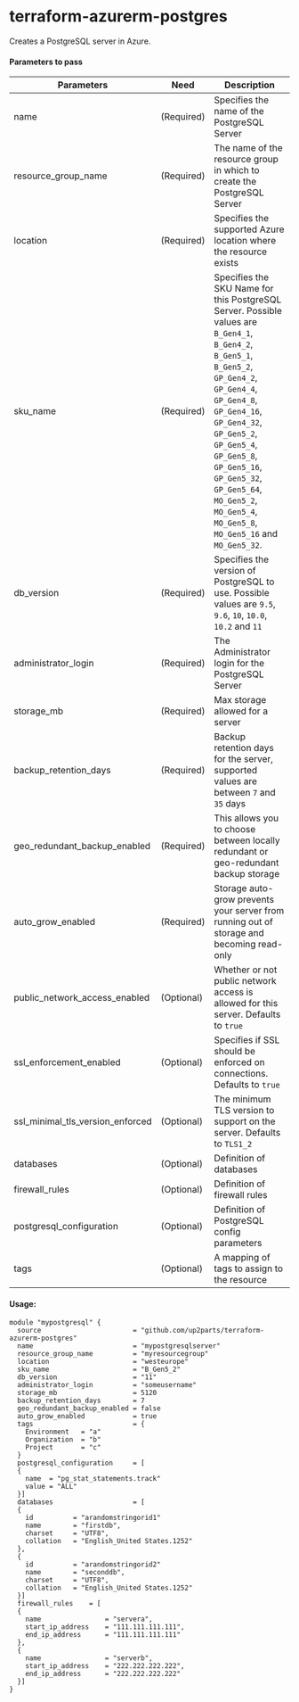 # terraform-azurerm-postgres
Creates a PostgreSQL server in Azure.
#### Parameters to pass
| Parameters | Need | Description
| ------ | ------ | ------ |
name|(Required)|Specifies the name of the PostgreSQL Server
resource_group_name|(Required)|The name of the resource group in which to create the PostgreSQL Server
location|(Required)|Specifies the supported Azure location where the resource exists
sku_name|(Required)|Specifies the SKU Name for this PostgreSQL Server. Possible values are `B_Gen4_1`, `B_Gen4_2`, `B_Gen5_1`, `B_Gen5_2`, `GP_Gen4_2`, `GP_Gen4_4`, `GP_Gen4_8`, `GP_Gen4_16`, `GP_Gen4_32`, `GP_Gen5_2`, `GP_Gen5_4`, `GP_Gen5_8`, `GP_Gen5_16`, `GP_Gen5_32`, `GP_Gen5_64`, `MO_Gen5_2`, `MO_Gen5_4`, `MO_Gen5_8`, `MO_Gen5_16` and `MO_Gen5_32`.
db_version|(Required)|Specifies the version of PostgreSQL to use. Possible values are `9.5`, `9.6`, `10`, `10.0`, `10.2` and `11`
administrator_login|(Required)|The Administrator login for the PostgreSQL Server
storage_mb|(Required)|Max storage allowed for a server
backup_retention_days|(Required)|Backup retention days for the server, supported values are between `7` and `35` days
geo_redundant_backup_enabled|(Required)|This allows you to choose between locally redundant or geo-redundant backup storage
auto_grow_enabled|(Required)|Storage auto-grow prevents your server from running out of storage and becoming read-only
public_network_access_enabled|(Optional)|Whether or not public network access is allowed for this server. Defaults to `true`
ssl_enforcement_enabled|(Optional)|Specifies if SSL should be enforced on connections. Defaults to `true`
ssl_minimal_tls_version_enforced|(Optional)|The minimum TLS version to support on the server. Defaults to `TLS1_2`
databases|(Optional)|Definition of databases
firewall_rules|(Optional)|Definition of firewall rules
postgresql_configuration|(Optional)|Definition of PostgreSQL config parameters
tags|(Optional)|A mapping of tags to assign to the resource


#### Usage:
```hcl
module "mypostgresql" {
  source                       = "github.com/up2parts/terraform-azurerm-postgres"
  name                         = "mypostgresqlserver"
  resource_group_name          = "myresourcegroup"
  location                     = "westeurope"
  sku_name                     = "B_Gen5_2"
  db_version                   = "11"
  administrator_login          = "someusername"
  storage_mb                   = 5120
  backup_retention_days        = 7
  geo_redundant_backup_enabled = false
  auto_grow_enabled            = true
  tags                         = {
    Environment   = "a"
    Organization  = "b"
    Project       = "c"
  }
  postgresql_configuration     = [
  {
    name  = "pg_stat_statements.track"
    value = "ALL"
  }]
  databases                    = [
  {
    id          = "arandomstringorid1"
    name        = "firstdb", 
    charset     = "UTF8", 
    collation   = "English_United States.1252"
  },
  {
    id          = "arandomstringorid2"
    name        = "seconddb", 
    charset     = "UTF8", 
    collation   = "English_United States.1252"
  }]
  firewall_rules    = [
  {
    name                = "servera", 
    start_ip_address    = "111.111.111.111",
    end_ip_address      = "111.111.111.111"
  },
  {
    name                = "serverb", 
    start_ip_address    = "222.222.222.222",
    end_ip_address      = "222.222.222.222"
  }]
}
```
